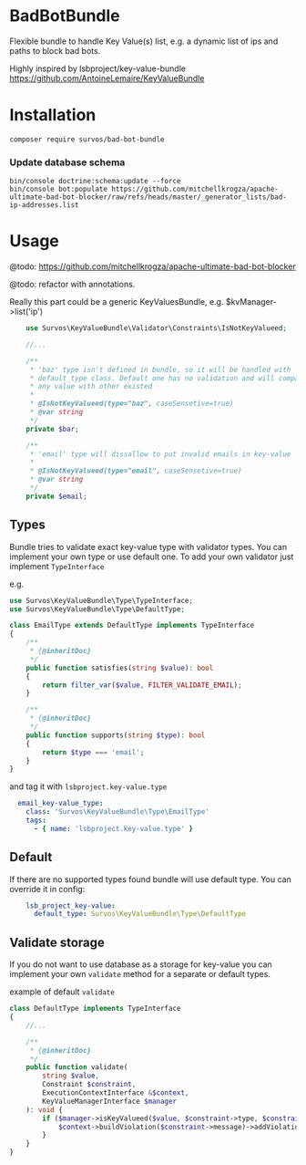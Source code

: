 # BadBotBundle

Flexible bundle to handle Key Value(s) list, e.g. a dynamic list of ips and paths to block bad bots.

Highly inspired by  lsbproject/key-value-bundle https://github.com/AntoineLemaire/KeyValueBundle

Installation
============

```console
composer require survos/bad-bot-bundle
```

### Update database schema

```console
bin/console doctrine:schema:update --force
bin/console bot:populate https://github.com/mitchellkrogza/apache-ultimate-bad-bot-blocker/raw/refs/heads/master/_generator_lists/bad-ip-addresses.list
```

Usage
=====

@todo: https://github.com/mitchellkrogza/apache-ultimate-bad-bot-blocker


@todo: refactor with annotations.

Really this part could be a generic KeyValuesBundle, e.g. $kvManager->list('ip')

```php
    use Survos\KeyValueBundle\Validator\Constraints\IsNotKeyValueed;

    //...

    /**
     * 'baz' type isn't defined in bundle, so it will be handled with
     * default_type class. Default one has no validation and will compare
     * any value with other existed
     *
     * @IsNotKeyValueed(type="baz", caseSensetive=true)
     * @var string
     */
    private $bar;

    /**
     * 'email' type will dissallow to put invalid emails in key-value
     *
     * @IsNotKeyValueed(type="email", caseSensetive=true)
     * @var string
     */
    private $email;
```

Types
-----

Bundle tries to validate exact key-value type with validator types.
You can implement your own type or use default one.
To add your own validator just implement `TypeInterface`

e.g.

```php
use Survos\KeyValueBundle\Type\TypeInterface;
use Survos\KeyValueBundle\Type\DefaultType;

class EmailType extends DefaultType implements TypeInterface
{
    /**
     * {@inheritDoc}
     */
    public function satisfies(string $value): bool
    {
        return filter_var($value, FILTER_VALIDATE_EMAIL);
    }

    /**
     * {@inheritDoc}
     */
    public function supports(string $type): bool
    {
        return $type === 'email';
    }
}
```

and tag it with `lsbproject.key-value.type`

```yaml
  email_key-value_type:
    class: 'Survos\KeyValueBundle\Type\EmailType'
    tags:
      - { name: 'lsbproject.key-value.type' }
```

Default
-------

If there are no supported types found bundle will use default type.
You can override it in config:

```yaml
    lsb_project_key-value:
      default_type: Survos\KeyValueBundle\Type\DefaultType
```

Validate storage
----------------

If you do not want to use database as a storage for key-value you
can implement your own `validate` method for a separate or default types.

example of default `validate`

```php
class DefaultType implements TypeInterface
{
    //...    

    /**
     * {@inheritDoc}
     */
    public function validate(
        string $value,
        Constraint $constraint,
        ExecutionContextInterface &$context,
        KeyValueManagerInterface $manager
    ): void {
        if ($manager->isKeyValueed($value, $constraint->type, $constraint->caseSensetive)) {
            $context->buildViolation($constraint->message)->addViolation();
        }
    }
}
```
